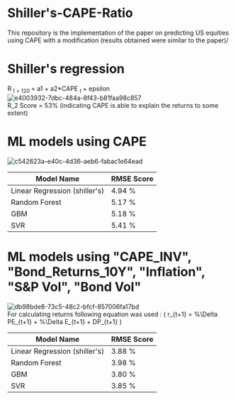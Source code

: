 # Shiller's-CAPE-Ratio


This repository is the implementation of the paper on predicting US equities using CAPE with a modification (results obtained were similar to the paper)/

# Shiller's regression
R <sub> t + 120 </sub> = a1 + a2*CAPE <sub> t </sub> + epsilon
<br>
![e4003932-7dbc-484a-8f43-b81faa98c857](https://github.com/user-attachments/assets/ec198d77-7caf-436c-bce2-dd8eed76a4db)
<br>
R_2 Score = 53% (indicating CAPE is able to explain the returns to some extent)

# ML models using CAPE
![c542623a-e40c-4d36-aeb6-fabac1e64ead](https://github.com/user-attachments/assets/bf937f3e-baef-4b4e-a9d4-9e098dc96b81)

| Model Name            | RMSE Score |
|----------------------|------------|
| Linear Regression (shiller's) | 4.94 %      |
| Random Forest | 5.17 %    |
| GBM  | 5.18 %     |
| SVR | 5.41 %     |

# ML models using "CAPE_INV", "Bond_Returns_10Y", "Inflation", "S&P Vol", "Bond Vol" 

![db98bde8-73c5-48c2-bfcf-857006fa17bd](https://github.com/user-attachments/assets/713527af-b0b2-4302-b770-23d6615dec81)
<br>
For calculating returns following equation was used :
\( r_{t+1} = \%\Delta PE_{t+1} + \%\Delta E_{t+1} + DP_{t+1} \)

| Model Name            | RMSE Score |
|----------------------|------------|
| Linear Regression (shiller's) | 3.88 %      |
| Random Forest | 3.98 %    |
| GBM  | 3.80 %     |
| SVR | 3.85 %     |
